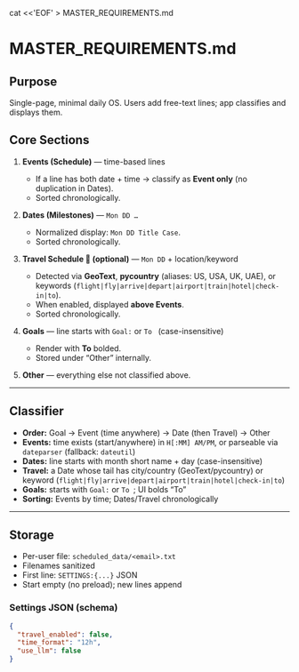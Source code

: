 cat <<'EOF' > MASTER_REQUIREMENTS.md
# MASTER_REQUIREMENTS.md

## Purpose
Single-page, minimal daily OS. Users add free-text lines; app classifies and displays them.

## Core Sections
1. **Events (Schedule)** — time-based lines  
   - If a line has both date + time → classify as **Event only** (no duplication in Dates).  
   - Sorted chronologically.  

2. **Dates (Milestones)** — `Mon DD …`  
   - Normalized display: `Mon DD Title Case`.  
   - Sorted chronologically.  

3. **Travel Schedule 🚆 (optional)** — `Mon DD` + location/keyword  
   - Detected via **GeoText**, **pycountry** (aliases: US, USA, UK, UAE), or keywords (`flight|fly|arrive|depart|airport|train|hotel|check-in|to`).  
   - When enabled, displayed **above Events**.  
   - Sorted chronologically.  

4. **Goals** — line starts with `Goal:` or `To ` (case-insensitive)  
   - Render with **To** bolded.  
   - Stored under “Other” internally.  

5. **Other** — everything else not classified above.  

---

## Classifier
- **Order:** Goal → Event (time anywhere) → Date (then Travel) → Other  
- **Events:** time exists (start/anywhere) in `H[:MM] AM/PM`, or parseable via `dateparser` (fallback: `dateutil`)  
- **Dates:** line starts with month short name + day (case-insensitive)  
- **Travel:** a Date whose tail has city/country (GeoText/pycountry) or keyword (`flight|fly|arrive|depart|airport|train|hotel|check-in|to`)  
- **Goals:** starts with `Goal:` or `To `; UI bolds “To”  
- **Sorting:** Events by time; Dates/Travel chronologically  

---

## Storage
- Per-user file: `scheduled_data/<email>.txt`  
- Filenames sanitized  
- First line: `SETTINGS:{...}` JSON  
- Start empty (no preload); new lines append  

### Settings JSON (schema)
```json
{
  "travel_enabled": false,
  "time_format": "12h",
  "use_llm": false
}
